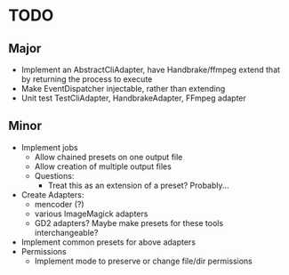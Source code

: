 # TODO #


## Major ##

* Implement an AbstractCliAdapter, have Handbrake/ffmpeg extend that by returning the process to execute
* Make EventDispatcher injectable, rather than extending
* Unit test TestCliAdapter, HandbrakeAdapter, FFmpeg adapter

## Minor ##

* Implement jobs
    * Allow chained presets on one output file
    * Allow creation of multiple output files
    * Questions:
        * Treat this as an extension of a preset?  Probably...
* Create Adapters:
    * mencoder (?)
    * various ImageMagick adapters
    * GD2 adapters?  Maybe make presets for these tools interchangeable?
* Implement common presets for above adapters
* Permissions
    * Implement mode to preserve or change file/dir permissions
